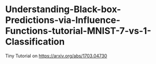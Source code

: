 # Understanding-Black-box-Predictions-via-Influence-Functions-tutorial-MNIST-7-vs-1-Classification
Tiny Tutorial on https://arxiv.org/abs/1703.04730
